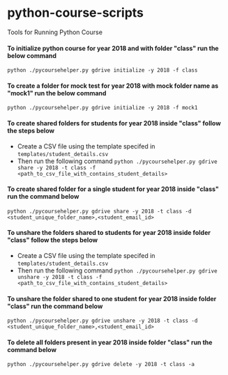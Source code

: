 # python-course-scripts
Tools for Running Python Course

#### To initialize python course for year 2018 and with folder "class" run the below command

`python ./pycoursehelper.py gdrive initialize -y 2018 -f class`

#### To create a folder for mock test for year 2018 with mock folder name as "mock1" run the below command

`python ./pycoursehelper.py gdrive initialize -y 2018 -f mock1`

#### To create shared folders for students for year 2018 inside "class" follow the steps below
* Create a CSV file using the template specifed in `templates/student_details.csv`
* Then run the following command 
`python ./pycoursehelper.py gdrive share -y 2018 -t class -f <path_to_csv_file_with_contains_student_details>`

#### To create shared folder for a single student for year 2018 inside "class" run the command below

`python ./pycoursehelper.py gdrive share -y 2018 -t class -d <student_unique_folder_name>,<student_email_id>`

#### To unshare the folders shared to students for year 2018 inside folder "class" follow the steps below
* Create a CSV file using the template specifed in `templates/student_details.csv`
* Then run the following command 
`python ./pycoursehelper.py gdrive unshare -y 2018 -t class -f <path_to_csv_file_with_contains_student_details>`

#### To unshare the folder shared to one student for year 2018 inside folder "class" run the command below

`python ./pycoursehelper.py gdrive unshare -y 2018 -t class -d <student_unique_folder_name>,<student_email_id>`

#### To delete all folders present in year 2018 inside folder "class" run the command below

`python ./pycoursehelper.py gdrive delete -y 2018 -t class -a`
